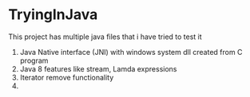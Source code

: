 # TryingInJava
This project has multiple java files that i have tried to test it
1) Java Native interface (JNI) with windows system dll created from C program
2) Java 8 features like stream, Lamda expressions
3) Iterator remove functionality
4) 
